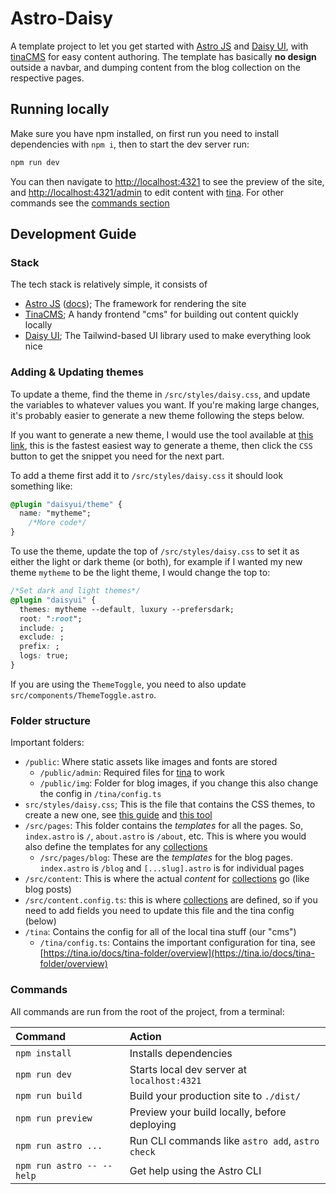 # Astro-Daisy

A template project to let you get started with [Astro JS](https://astro.build/) and [Daisy UI](https://daisyui.com/), with [tinaCMS](https://tina.io/) for easy content authoring. The template has basically **no design** outside a navbar, and dumping content from the blog collection on the respective pages. 

## Running locally

Make sure you have npm installed, on first run you need to install dependencies with `npm i`, then to start the dev server run:

```bash
npm run dev
```

You can then navigate to [http://localhost:4321](http://localhost:4321) to see the preview of the site, and [http://localhost:4321/admin](http://localhost:4321/admin) to edit content with [tina](https://tina.io/). For other commands see the [commands section](#commands)


## Development Guide

### Stack

The tech stack is relatively simple, it consists of

- [Astro JS](https://astro.build/) ([docs](https://docs.astro.build)); The framework for rendering the site
- [TinaCMS](https://tina.io/); A handy frontend "cms" for building out content quickly locally
- [Daisy UI](https://daisyui.com/); The Tailwind-based UI library used to make everything look nice

### Adding & Updating themes

To update a theme, find the theme in `/src/styles/daisy.css`, and update the variables to whatever values you want. If you're making large changes, it's probably easier to generate a new theme following the steps below.

If you want to generate a new theme, I would use the tool available at [this link](https://daisyui.com/theme-generator), this is the fastest easiest way to generate a theme, then click the `CSS` button to get the snippet you need for the next part.

To add a theme first add it to `/src/styles/daisy.css` it should look something like:

```css
@plugin "daisyui/theme" {
  name: "mytheme";
    /*More code*/
}

```

To use the theme, update the top of `/src/styles/daisy.css` to set it as either the light or dark theme (or both), for example if I wanted my new theme `mytheme` to be the light theme, I would change the top to:

```css
/*Set dark and light themes*/
@plugin "daisyui" {
  themes: mytheme --default, luxury --prefersdark;
  root: ":root";
  include: ;
  exclude: ;
  prefix: ;
  logs: true;
}
```

If you are using the `ThemeToggle`, you need to also update `src/components/ThemeToggle.astro`.


### Folder structure

Important folders:

- `/public`: Where static assets like images and fonts are stored
    - `/public/admin`: Required files for [tina](https://tina.io/) to work
    - `/public/img`: Folder for blog images, if you change this also change the config in `/tina/config.ts`
- `src/styles/daisy.css`; This is the file that contains the CSS themes, to create a new one, see [this guide](https://daisyui.com/docs/themes/) and [this tool](https://daisyui.com/theme-generator/)
- `/src/pages`: This folder contains the *templates* for all the pages. So, `index.astro` is `/`, `about.astro` is `/about`, etc. This is where you would also define the templates for any [collections](https://docs.astro.build/en/guides/content-collections/)
    - `/src/pages/blog`: These are the *templates* for the blog pages. `index.astro` is `/blog` and `[...slug].astro` is for individual pages
- `/src/content`: This is where the actual *content* for [collections](https://docs.astro.build/en/guides/content-collections/) go (like blog posts)
- `/src/content.config.ts`: this is where [collections](https://docs.astro.build/en/guides/content-collections/) are defined, so if you need to add fields you need to update this file and the tina config (below)
- `/tina`: Contains the config for all of the local tina stuff (our "cms")
    - `/tina/config.ts`: Contains the important configuration for tina, see [https://tina.io/docs/tina-folder/overview](https://tina.io/docs/tina-folder/overview)


### Commands

All commands are run from the root of the project, from a terminal:

| Command                   | Action                                           |
| :------------------------ | :----------------------------------------------- |
| `npm install`             | Installs dependencies                            |
| `npm run dev`             | Starts local dev server at `localhost:4321`      |
| `npm run build`           | Build your production site to `./dist/`          |
| `npm run preview`         | Preview your build locally, before deploying     |
| `npm run astro ...`       | Run CLI commands like `astro add`, `astro check` |
| `npm run astro -- --help` | Get help using the Astro CLI                     |
